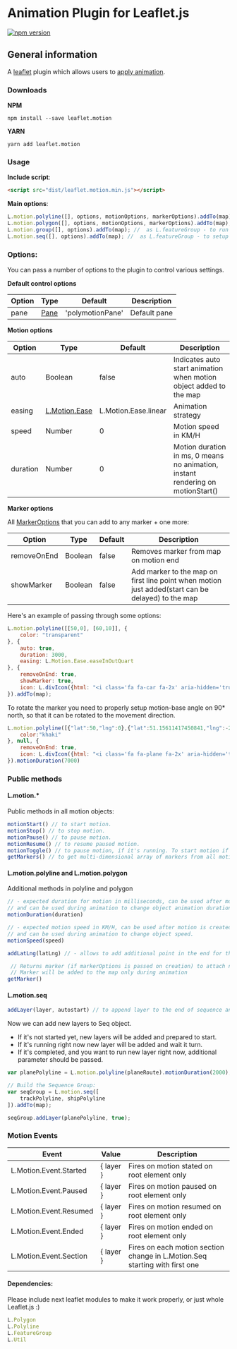 # Animation Plugin for Leaflet.js
[![npm version](https://badge.fury.io/js/leaflet.motion.svg)](https://www.npmjs.com/package/leaflet.motion)

## General information

A [leaflet](http://www.leafletjs.com) plugin which allows users to [apply animation](https://igor-vladyka.github.io/leaflet.motion/).

### Downloads
**NPM**
````
npm install --save leaflet.motion
````

**YARN**
````
yarn add leaflet.motion
````

### Usage
**Include script**:
```html
<script src="dist/leaflet.motion.min.js"></script>
```

**Main options**:
```js
L.motion.polyline([], options, motionOptions, markerOptions).addTo(map); //  as L.polyline
L.motion.polygon([], options, motionOptions, markerOptions).addTo(map); //  as L.polygon
L.motion.group([], options).addTo(map); //  as L.featureGroup - to run all animation at same time
L.motion.seq([], options).addTo(map); //  as L.featureGroup - to setup seq for animations.
```

### Options:

You can pass a number of options to the plugin to control various settings.

**Default control options**

| Option        | Type         | Default      | Description   |
| ------------- |--------------|--------------|---------------|
| pane    		| [Pane](https://leafletjs.com/reference-1.3.4.html#map-pane) | 'polymotionPane' 	  | Default pane |

**Motion options**

| Option        | Type         | Default      | Description   |
| ------------- |--------------|--------------|---------------|
| auto     		| Boolean      | false  	  | Indicates auto start animation when motion object added to the map |
| easing    	| [L.Motion.Ease](https://github.com/Igor-Vladyka/leaflet.motion/blob/master/src/leaflet.motion.easing.js)| L.Motion.Ease.linear | Animation strategy |
| speed    		| Number | 0 | Motion speed in KM/H |
| duration    	| Number | 0 | Motion duration in ms, 0 means no animation, instant rendering on motionStart()|

**Marker options**

All [MarkerOptions](https://leafletjs.com/reference-1.3.4.html#marker-option) that you can add to any marker + one more:

| Option        | Type         | Default      | Description   |
| ------------- |--------------|--------------|---------------|
| removeOnEnd	| Boolean | false  | Removes marker from map on motion end |
| showMarker	| Boolean | false  | Add marker to the map on first line point when motion just added(start can be delayed) to the map |


Here's an example of passing through some options:
``` js
L.motion.polyline([[50,0], [60,10]], {
	color: "transparent"
}, {
	auto: true,
	duration: 3000,
	easing: L.Motion.Ease.easeInOutQuart
}, {
	removeOnEnd: true,
	showMarker: true,
	icon: L.divIcon({html: "<i class='fa fa-car fa-2x' aria-hidden='true'></i>", iconSize: L.point(27.5, 24)})
}).addTo(map);
```

To rotate the marker you need to properly setup motion-base angle on 90* north, so that it can be rotated to the movement direction.
``` js
L.motion.polyline([{"lat":50,"lng":0},{"lat":51.15611417450841,"lng":-2.1906730905175213}], {
	color:"khaki"
}, null, {
	removeOnEnd: true,
	icon: L.divIcon({html: "<i class='fa fa-plane fa-2x' aria-hidden='true' motion-base='-48'></i>", iconSize: L.point(19, 24)})
}).motionDuration(7000)
```

### Public methods

#### L.motion.*
Public methods in all motion objects:
``` js
motionStart() // to start motion.
motionStop() // to stop motion.
motionPause() // to pause motion.
motionResume() // to resume paused motion.
motionToggle() // to pause motion, if it's running. To start motion if it's not. Or just resume.
getMarkers() // to get multi-dimensional array of markers from all motion sub components.
```

#### L.motion.polyline and L.motion.polygon
Additional methods in polyline and polygon
``` js
// - expected duration for motion in milliseconds, can be used after motion is created to start animation
// and can be used during animation to change object animation duration.
motionDuration(duration)

// - expected motion speed in KM/H, can be used after motion is created to start animation
// and can be used during animation to change object speed.
motionSpeed(speed)

addLatLng(latLng) // - allows to add additional point in the end for the motion animation.

 // Returns marker (if markerOptions is passed on creation) to attach needed behavior.
 // Marker will be added to the map only during animation
getMarker()
```

#### L.motion.seq
``` js
addLayer(layer, autostart) // to append layer to the end of sequence and autostart it if needed
```

Now we can add new layers to Seq object.
- If it's not started yet, new layers will be added and prepared to start.
- If it's running right now new layer will be added and wait it turn.
- If it's completed, and you want to run new layer right now, additional parameter should be passed.
``` js
var planePolyline = L.motion.polyline(planeRoute).motionDuration(2000);

// Build the Sequence Group:
var seqGroup = L.motion.seq([
	trackPolyline, shipPolyline
]).addTo(map);

seqGroup.addLayer(planePolyline, true);
```

### Motion Events
| Event           | Value     | Description |
| - | - | - |
| L.Motion.Event.Started   | { layer } | Fires on motion stated on root element only |
| L.Motion.Event.Paused | { layer } | Fires on motion paused on root element only |
| L.Motion.Event.Resumed | { layer } | Fires on motion resumed on root element only |
| L.Motion.Event.Ended | { layer } | Fires on motion ended on root element only |
| L.Motion.Event.Section | { layer } | Fires on each motion section change in L.Motion.Seq starting with first one |

#### Dependencies:
Please include next leaflet modules to make it work properly, or just whole Leaflet.js :)
``` js
L.Polygon
L.Polyline
L.FeatureGroup
L.Util
```
